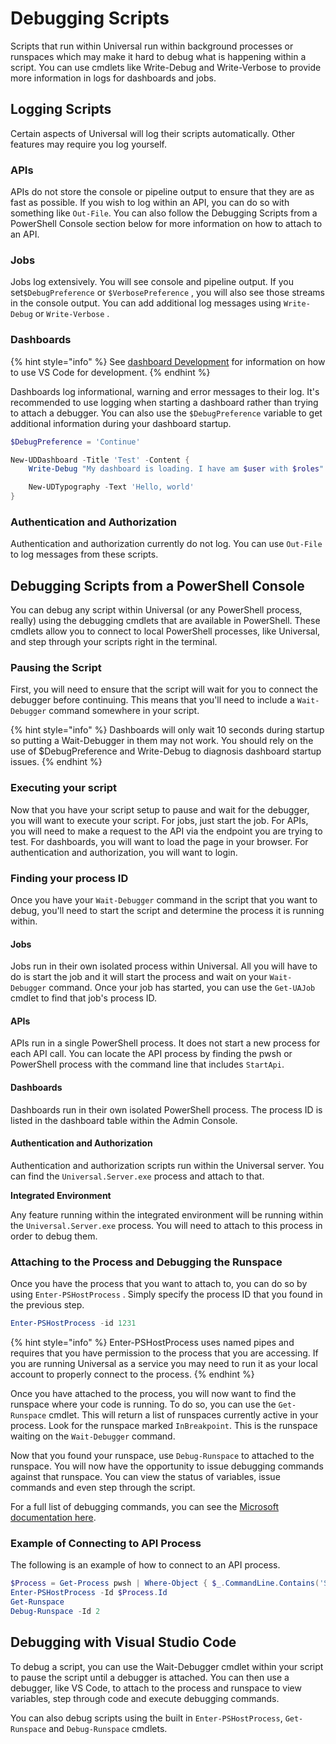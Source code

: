 # Debugging Scripts

Scripts that run within Universal run within background processes or runspaces which may make it hard to debug what is happening within a script. You can use cmdlets like Write-Debug and Write-Verbose to provide more information in logs for dashboards and jobs.

## Logging Scripts

Certain aspects of Universal will log their scripts automatically. Other features may require you log yourself.

### APIs

APIs do not store the console or pipeline output to ensure that they are as fast as possible. If you wish to log within an API, you can do so with something like `Out-File`. You can also follow the Debugging Scripts from a PowerShell Console section below for more information on how to attach to an API.

### Jobs

Jobs log extensively. You will see console and pipeline output. If you set`$DebugPreference` or `$VerbosePreference` , you will also see those streams in the console output. You can add additional log messages using `Write-Debug` or `Write-Verbose` .

### Dashboards

{% hint style="info" %}
See [dashboard Development](broken-reference) for information on how to use VS Code for development.
{% endhint %}

Dashboards log informational, warning and error messages to their log. It's recommended to use logging when starting a dashboard rather than trying to attach a debugger. You can also use the `$DebugPreference` variable to get additional information during your dashboard startup.

```powershell
$DebugPreference = 'Continue'

New-UDDashboard -Title 'Test' -Content {
    Write-Debug "My dashboard is loading. I have am $user with $roles"

    New-UDTypography -Text 'Hello, world'
}
```

### Authentication and Authorization

Authentication and authorization currently do not log. You can use `Out-File` to log messages from these scripts.

## Debugging Scripts from a PowerShell Console

You can debug any script within Universal (or any PowerShell process, really) using the debugging cmdlets that are available in PowerShell. These cmdlets allow you to connect to local PowerShell processes, like Universal, and step through your scripts right in the terminal.

### Pausing the Script

First, you will need to ensure that the script will wait for you to connect the debugger before continuing. This means that you'll need to include a `Wait-Debugger` command somewhere in your script.

{% hint style="info" %}
Dashboards will only wait 10 seconds during startup so putting a Wait-Debugger in them may not work. You should rely on the use of $DebugPreference and Write-Debug to diagnosis dashboard startup issues.
{% endhint %}

### Executing your script

Now that you have your script setup to pause and wait for the debugger, you will want to execute your script. For jobs, just start the job. For APIs, you will need to make a request to the API via the endpoint you are trying to test. For dashboards, you will want to load the page in your browser. For authentication and authorization, you will want to login.

### Finding your process ID

Once you have your `Wait-Debugger` command in the script that you want to debug, you'll need to start the script and determine the process it is running within.

#### Jobs

Jobs run in their own isolated process within Universal. All you will have to do is start the job and it will start the process and wait on your `Wait-Debugger` command. Once your job has started, you can use the `Get-UAJob` cmdlet to find that job's process ID.

#### APIs

APIs run in a single PowerShell process. It does not start a new process for each API call. You can locate the API process by finding the pwsh or PowerShell process with the command line that includes `StartApi`.

#### Dashboards

Dashboards run in their own isolated PowerShell process. The process ID is listed in the dashboard table within the Admin Console.

#### Authentication and Authorization

Authentication and authorization scripts run within the Universal server. You can find the `Universal.Server.exe` process and attach to that.

**Integrated Environment**

Any feature running within the integrated environment will be running within the `Universal.Server.exe` process. You will need to attach to this process in order to debug them.&#x20;

### Attaching to the Process and Debugging the Runspace

Once you have the process that you want to attach to, you can do so by using `Enter-PSHostProcess` . Simply specify the process ID that you found in the previous step.

```powershell
Enter-PSHostProcess -id 1231
```

{% hint style="info" %}
Enter-PSHostProcess uses named pipes and requires that you have permission to the process that you are accessing. If you are running Universal as a service you may need to run it as your local account to properly connect to the process.
{% endhint %}

Once you have attached to the process, you will now want to find the runspace where your code is running. To do so, you can use the `Get-Runspace` cmdlet. This will return a list of runspaces currently active in your process. Look for the runspace marked `InBreakpoint`. This is the runspace waiting on the `Wait-Debugger` command.

Now that you found your runspace, use `Debug-Runspace` to attached to the runspace. You will now have the opportunity to issue debugging commands against that runspace. You can view the status of variables, issue commands and even step through the script.

For a full list of debugging commands, you can see the [Microsoft documentation here](https://docs.microsoft.com/en-us/powershell/module/microsoft.powershell.core/about/about\_debuggers?view=powershell-7#starting-and-stopping-the-debugger).

### Example of Connecting to API Process

The following is an example of how to connect to an API process.&#x20;

```powershell
$Process = Get-Process pwsh | Where-Object { $_.CommandLine.Contains('StartApi') }
Enter-PSHostProcess -Id $Process.Id
Get-Runspace
Debug-Runspace -Id 2
```

## Debugging with Visual Studio Code

To debug a script, you can use the Wait-Debugger cmdlet within your script to pause the script until a debugger is attached. You can then use a debugger, like VS Code, to attach to the process and runspace to view variables, step through code and execute debugging commands.

You can also debug scripts using the built in `Enter-PSHostProcess`, `Get-Runspace` and `Debug-Runspace` cmdlets.
